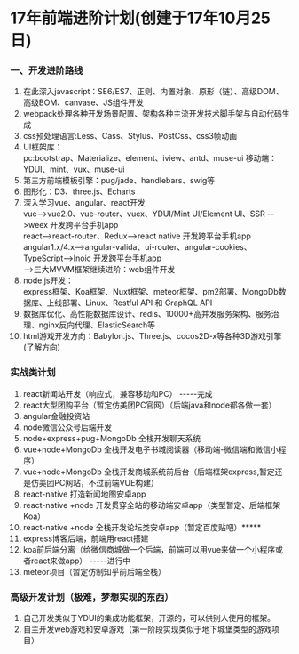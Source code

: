 # 17年前端进阶计划(创建于17年10月25日)

### 一、开发进阶路线
1.  在此深入javascript：SE6/ES7、正则、内置对象、原形（链）、高级DOM、高级BOM、canvase、JS组件开发
2.  webpack处理各种开发场景配置、架构各种主流开发技术脚手架与自动代码生成
3.  css预处理语言:Less、Cass、Stylus、PostCss、css3帧动画
4.  UI框架库：  
    pc:bootstrap、Materialize、element、iview、antd、muse-ui
    移动端：YDUI、mint、vux、muse-ui
5.  第三方前端模板引擎：pug/jade、handlebars、swig等
6.  图形化：D3、three.js、Echarts
7.  深入学习vue、angular、react开发     
    vue-->vue2.0、vue-router、vuex、YDUI/Mint UI/Element UI、SSR -->weex 开发跨平台手机app     
    react-->react-router、Redux-->react native 开发跨平台手机app        
    angular1.x/4.x-->angular-valida、ui-router、angular-cookies、TypeScript-->Inoic 开发跨平台手机app     
    -->三大MVVM框架继续进阶：web组件开发
8.  node.js开发：      
    express框架、Koa框架、Nuxt框架、meteor框架、pm2部署、MongoDb数据库、上线部署、Linux、Restful API 和 GraphQL API
9.  数据库优化、高性能数据库设计、redis、10000+高并发服务架构、服务治理、nginx反向代理、ElasticSearch等
10. html游戏开发方向：Babylon.js、Three.js、cocos2D-x等各种3D游戏引擎(了解方向)


### 实战类计划

1.  react新闻站开发（响应式，兼容移动和PC）  -----完成
2.  react大型团购平台（暂定仿美团PC官网）（后端java和node都各做一套）
3.  angular金融投资站
4.  node微信公众号后端开发
5.  node+express+pug+MongoDb 全栈开发聊天系统
6.  vue+node+MongoDb 全栈开发电子书城阅读器（移动端-微信端和微信小程序）
7.  vue+node+MongoDb	全栈开发商城系统前后台（后端框架express,暂定还是仿美团PC网站，不过前端VUE构建）
8.  react-native 打造新闻地图安卓app
9.  react-native +node 开发贯穿全站的移动端安卓app（类型暂定、后端框架Koa）
10. react-native +node 全栈开发论坛类安卓app（暂定百度贴吧）*****
11. express博客后端，前端用react搭建
12. koa前后端分离（给微信商城做一个后端，前端可以用vue来做一个小程序或者react来做app）  -----进行中
13. meteor项目（暂定仿制知乎前后端全栈）

### 高级开发计划（极难，梦想实现的东西）
1.  自己开发类似于YDUI的集成功能框架，开源的，可以供别人使用的框架。
2.  自主开发web游戏和安卓游戏（第一阶段实现类似于地下城堡类型的游戏项目）

